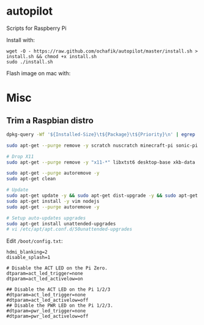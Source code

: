 autopilot
=========

Scripts for Raspberry Pi

Install with:

    wget -O - https://raw.github.com/ochafik/autopilot/master/install.sh > install.sh && chmod +x install.sh
    sudo ./install.sh

Flash image on mac with:

# Misc

## Trim a Raspbian distro

```bash
dpkg-query -Wf '${Installed-Size}\t${Package}\t${Priority}\n' | egrep '\s(optional|extra)' | cut -f 1,2 | sort -nr | less

sudo apt-get --purge remove -y scratch nuscratch minecraft-pi sonic-pi dillo gpicview openjdk-7-jre oracle-java7-jdk libreoffice* wolfram-engine

# Drop X11
sudo apt-get --purge remove -y "x11-*" libxtst6 desktop-base xkb-data

sudo apt-get --purge autoremove -y
sudo apt-get clean

# Update
sudo apt-get update -y && sudo apt-get dist-upgrade -y && sudo apt-get --purge autoremove -y
sudo apt-get install -y vim nodejs
sudo apt-get --purge autoremove -y

# Setup auto-updates upgrades
sudo apt-get install unattended-upgrades
# vi /etc/apt/apt.conf.d/50unattended-upgrades
```

Edit `/boot/config.txt`:

```
hdmi_blanking=2
disable_splash=1

# Disable the ACT LED on the Pi Zero.
dtparam=act_led_trigger=none
dtparam=act_led_activelow=on

## Disable the ACT LED on the Pi 1/2/3
#dtparam=act_led_trigger=none
#dtparam=act_led_activelow=off
## Disable the PWR LED on the Pi 1/2/3.
#dtparam=pwr_led_trigger=none
#dtparam=pwr_led_activelow=off
```
